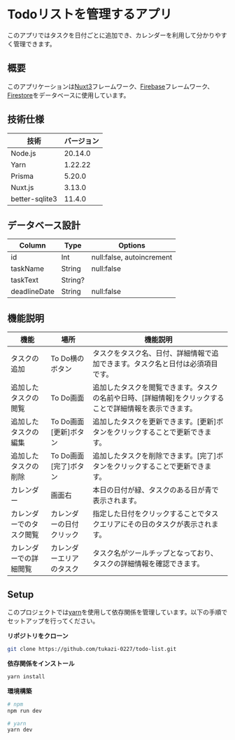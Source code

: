 # Todoリストを管理するアプリ
このアプリではタスクを日付ごとに追加でき、カレンダーを利用して分かりやすく管理できます。

## 概要
このアプリケーションは[Nuxt3](https://nuxt.com/)フレームワーク、[Firebase](https://firebase.google.com/?hl=ja)フレームワーク、[Firestore](https://firebase.google.com/docs/firestore?hl=ja)をデータベースに使用しています。
## 技術仕様
| 技術           | バージョン    |
| -------------- | ------------- |
| Node.js        | 20.14.0      |
| Yarn           | 1.22.22       |
| Prisma         | 5.20.0         |
| Nuxt.js        | 3.13.0         |
| better-sqlite3 | 11.4.0        |
## データベース設計
| Column           | Type    | Options |
| -------------- | ------------- | ------------- |
| id        | Int      | null:false, autoincrement |
| taskName  | String      | null:false |
| taskText | String?      | |
| deadlineDate | String      | null:false |
## 機能説明
| 機能    | 場所 | 機能説明  |
| -------------- | ------------- | ------------- |
| タスクの追加 | To Do横のボタン| タスクをタスク名、日付、詳細情報で追加できます。タスク名と日付は必須項目です。  |
| 追加したタスクの閲覧  | To Do画面| 追加したタスクを閲覧できます。タスクの名前や日時、[詳細情報]をクリックすることで詳細情報を表示できます。  |
| 追加したタスクの編集 | To Do画面 [更新]ボタン| 追加したタスクを更新できます。[更新]ボタンをクリックすることで更新できます。  |
| 追加したタスクの削除 | To Do画面 [完了]ボタン| 追加したタスクを削除できます。[完了]ボタンをクリックすることで更新できます。  |
| カレンダー| 画面右 |本日の日付が緑、タスクのある日が青で表示されます。  |
| カレンダーでのタスク閲覧  | カレンダーの日付クリック| 指定した日付をクリックすることでタスクエリアにその日のタスクが表示されます。  |
| カレンダーでの詳細閲覧  | カレンダーエリアのタスク| タスク名がツールチップとなっており、タスクの詳細情報を確認できます。  |
## Setup
このプロジェクトでは[yarn](https://yarnpkg.com/)を使用して依存関係を管理しています。以下の手順でセットアップを行ってください。

**リポジトリをクローン**

```bash
git clone https://github.com/tukazi-0227/todo-list.git
```

**依存関係をインストール**
```bash
yarn install
```

**環境構築**
```bash
# npm
npm run dev

# yarn
yarn dev
```
